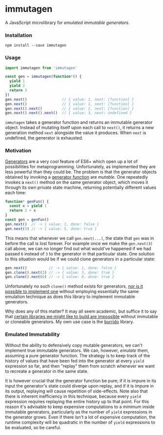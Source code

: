 # immutagen

A JavaScript microlibrary for *emulated immutable generators*.

### Installation

```
npm install --save immutagen
```

### Usage

```javascript
import immutagen from 'immutagen'

const gen = immutagen(function*() {
  yield 1
  yield 2
  return 3
})
gen.next()                // { value: 1, next: [function] }
gen.next()                // { value: 1, next: [function] }
gen.next().next()         // { value: 2, next: [function] }
gen.next().next().next()  // { value: 3, next: undefined }
```

`immutagen` takes a generator function and returns an immutable generator object. Instead of mutating itself upon each call to `next()`, it returns a new generation method `next` alongside the value it produces. When `next` is undefined, the generator is exhausted.

### Motivation

[Generators](https://developer.mozilla.org/en-US/docs/Web/JavaScript/Reference/Global_Objects/Generator) are a very cool feature of ES6+ which open up a lot of possibilities for metaprogramming. Unfortunately, as implemented they are less powerful than they could be. The problem is that the generator objects obtained by invoking a [generator function](https://developer.mozilla.org/en-US/docs/Web/JavaScript/Reference/Statements/function*) are *mutable*. One repeatedly invokes a `next()` method on the same generator object, which moves it through its own private state machine, returning potentially different values each time:

```javascript
function* genFun() {
  const x = yield 1
  return 2 + x
}
const gen = genFun()
gen.next()  // -> { value: 1, done: false }
gen.next(3) // -> { value: 5, done: true }
```

This means that whenever we call `gen.next(...)`, the state that `gen` was in before the call is lost forever. For example once we make the `gen.next(3)` call above, we can no longer find out what would've happened if we had passed `6` instead of `3` to the generator in that particular state. One solution to this situation would be if we could clone generators in a particular state:

```javascript
gen.next()          // -> { value: 1, done: false }
gen.clone().next(3) // -> { value: 5, done: true }
gen.clone().next(6) // -> { value: 8, done: true }
```

Unfortunately no such `clone()` method exists for generators, [nor is it possible to implement one](http://stackoverflow.com/questions/26179693/how-to-clone-es6-generator) without employing essentially the same emulation technique as does this library to implement immutable generators.

Why does any of this matter? It may all seem academic, but suffice it to say that [certain libraries we might like to build are impossible](http://sitr.us/2014/08/02/javascript-generators-and-functional-reactive-programming.html) without immutable or cloneable generators. My own use case is the [burrido](https://github.com/pelotom/burrido) library.

### Emulated Immutability

Without the ability to defensively copy mutable generators, we can't implement true immutable generators. We can, however, *emulate* them, assuming a pure generator function. The strategy is to keep track of the history of values that have been fed into the generator at every `yield` expression so far, and then "replay" them from scratch whenever we want to recreate a generator in the same state.

It is however crucial that the generator function be pure; if it is impure in its input the generator's state could diverge upon replay, and if it is impure in its output, replaying will cause repetition of side-effects. Note also that there is inherent inefficiency in this technique, because every `yield` expression requires replaying the entire history up to that point. For this reason it's advisable to keep expensive computations to a minimum inside immutable generators, particularly as the number of `yield` expressions in the generator grows. Even if there isn't a lot of expensive computation, the runtime complexity will be quadratic in the number of `yield` expressions to be evaluated, so be careful.
